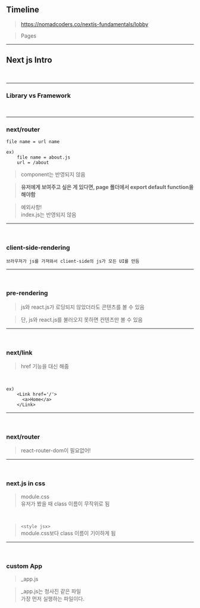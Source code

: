 ## Timeline

> https://nomadcoders.co/nextjs-fundamentals/lobby

> Pages

---

## Next js Intro

<br>

---

### Library vs Framework

<br>

---

### next/router

```
file name = url name

ex)
    file name = about.js
    url = /about
```

> component는 반영되지 않음

> **유저에게 보여주고 싶은 게 있다면, page 폴더에서 export default function을 해야함**

> 예외사항! <br> index.js는 반영되지 않음

---

<br>

### client-side-rendering

```
브라우저가 js를 가져와서 client-side의 js가 모든 UI를 만듬
```

---

<br>

### pre-rendering

> js와 react.js가 로딩되지 않았더라도 콘텐츠를 볼 수 있음

> 단, js와 react.js를 불러오지 못하면 컨텐츠만 볼 수 있음

---

<br>

### next/link

> href 기능을 대신 해줌

<br>

```
ex)
    <Link href='/'>
      <a>Home</a>
    </Link>

```

---

<br>

### next/router

> react-router-dom이 필요없어!

---

<br>

### next.js in css

> module.css <br>
> 유저가 봤을 때 class 이름이 무작위로 됨

<br>

> `<style jsx>` <br>
> module.css보다 class 이름이 기이하게 됨

---

<br>

### custom App

> \_app.js

> \_app.js는 청사진 같은 파일 <br>
> 가장 먼저 실행하는 파일이다.
